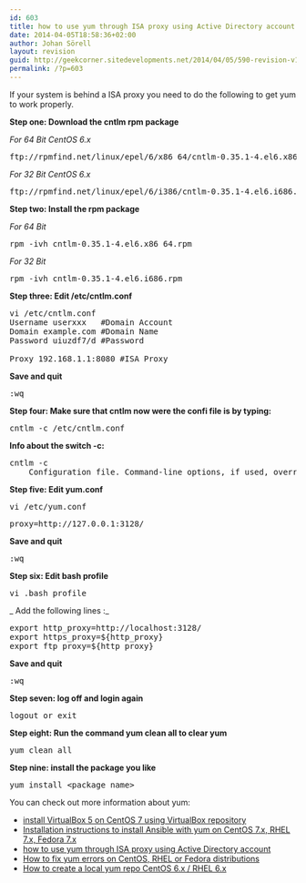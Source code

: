 ```yaml
---
id: 603
title: how to use yum through ISA proxy using Active Directory account
date: 2014-04-05T18:58:36+02:00
author: Johan Sörell
layout: revision
guid: http://geekcorner.sitedevelopments.net/2014/04/05/590-revision-v1/
permalink: /?p=603
---
```

If your system is behind a ISA proxy you need to do the following to get yum to work properly.

**Step one: Download the cntlm rpm package**

_For 64 Bit CentOS 6.x_

<pre class="lang:default decode:true" title="Rpm package: cntlm-0.35.1-4.el6.x86_64.rpm">ftp://rpmfind.net/linux/epel/6/x86_64/cntlm-0.35.1-4.el6.x86_64.rpm</pre>

_For 32 Bit CentOS 6.x_

<pre class="lang:default decode:true" title="Rpm Package: cntlm-0.35.1-4.el6.i686.rpm">ftp://rpmfind.net/linux/epel/6/i386/cntlm-0.35.1-4.el6.i686.rpm</pre>

**Step two: Install the rpm package**

_For 64 Bit_

<pre class="lang:default decode:true" title="command: rpm -ivh">rpm -ivh cntlm-0.35.1-4.el6.x86_64.rpm</pre>

_For 32 Bit_

<pre title="Rpm Package: cntlm-0.35.1-4.el6.i686.rpm">rpm -ivh cntlm-0.35.1-4.el6.i686.rpm</pre>

**Step three: Edit /etc/cntlm.conf**

<pre class="lang:default decode:true" title="Edit cntlm.conf">vi /etc/cntlm.conf
Username userxxx   #Domain Account
Domain example.com #Domain Name
Password uiuzdf7/d #Password

Proxy 192.168.1.1:8080 #ISA Proxy</pre>

**Save and quit**

<pre class="lang:default decode:true" title="command to write and quit the vi editor">:wq</pre>

**Step four: Make sure that cntlm now were the confi file is by typing:**

<pre class="lang:default decode:true" title="command cntlm -c filename">cntlm -c /etc/cntlm.conf</pre>

**Info about the switch -c:**

<pre class="lang:default decode:true" title="command swith -c information">cntlm -c 
    Configuration file. Command-line options, if used, override its single options or are added at the top of the list for multi options (tunnels, parent proxies, etc) with the exception of ACLs, which are completely overriden. Use /dev/null to disable any config file.</pre>

**Step five: Edit yum.conf**

<pre class="lang:default decode:true" title="Edit yum.conf">vi /etc/yum.conf</pre>

<pre class="lang:default decode:true" title="Add the line below and save with :wq">proxy=http://127.0.0.1:3128/</pre>

**Save and quit**

<pre class="lang:default decode:true" title="command to write and quit the vi editor">:wq</pre>

**Step six: Edit bash profile**

<pre class="lang:default decode:true" title="Edit .bash_profile">vi .bash_profile</pre>

_ Add the following lines :_

<pre class="lang:default decode:true" title="Add the following lines to .bash_profile">export http_proxy=http://localhost:3128/
export https_proxy=${http_proxy}
export ftp_proxy=${http_proxy}</pre>

**Save and quit**

<pre title="command to write and quit the vi editor">:wq</pre>

**Step seven: log off and login again**

<pre class="lang:default decode:true">logout or exit</pre>

**Step eight: Run the command yum clean all to clear yum**

<pre class="lang:default decode:true" title="command: yum clean all">yum clean all</pre>

**Step nine: install the package you like**

<pre class="lang:default decode:true" title="command: yum install packagename">yum install &lt;package name&gt;</pre>

You can check out more information about yum:  
<ul class = "posts-by-tag-list">

<li class="posts-by-tag-item CentOS provides Repository RHEL VirtualBox yum" id="posts-by-tag-item-705">
  <a class = "posts-by-tag-item-title" href="http://geekcorner.sitedevelopments.net/2015/07/11/install-virtualbox-5-on-centos-7-using-virtualbox-repository/">install VirtualBox 5 on CentOS 7 using VirtualBox repository</a>
</li>
<li class="posts-by-tag-item 7.x CentOS EPEL Fedora IT automation Repository yum" id="posts-by-tag-item-698">
  <a class = "posts-by-tag-item-title" href="http://geekcorner.sitedevelopments.net/2015/07/11/installation-instructions-to-install-ansible-with-yum-on-centos-7-x-rhel-7-x-fedora-7-x/">Installation instructions to install Ansible with yum on CentOS 7.x, RHEL 7.x, Fedora 7.x</a>
</li>
<li class="posts-by-tag-item CentOS cntlm Command ISA Linux proxy Redhat RHEL yum" id="posts-by-tag-item-590">
  <a class = "posts-by-tag-item-title" href="http://geekcorner.sitedevelopments.net/2014/04/05/how-to-use-yum-through-isa-proxy-using-active-directory-account/">how to use yum through ISA proxy using Active Directory account</a>
</li>
<li class="posts-by-tag-item CentOS clean Command Fedora metadata RHEL yum" id="posts-by-tag-item-575">
  <a class = "posts-by-tag-item-title" href="http://geekcorner.sitedevelopments.net/2014/04/05/how-to-fix-yum-errors-on-centos-rhel-or-fedora-distributions/">How to fix yum errors on CentOS, RHEL or Fedora distributions</a>
</li>
<li class="posts-by-tag-item CentOS Junior nmap nmap version 6.40 Redhat RHEL yum" id="posts-by-tag-item-486">
  <a class = "posts-by-tag-item-title" href="http://geekcorner.sitedevelopments.net/2014/03/13/how-to-create-a-local-yum-repo-centos-6-x-rhel-6-x/">How to create a local yum repo CentOS 6.x / RHEL 6.x</a>
</li></ul>